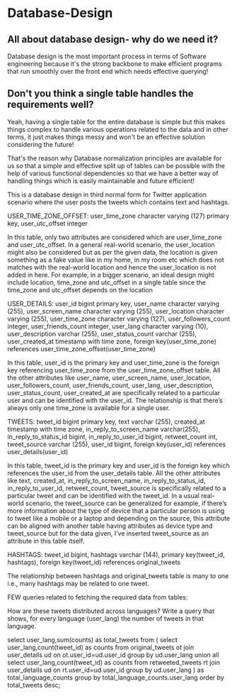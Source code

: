 # Database-Design

## All about database design- why do we need it?
Database design is the most important process in terms of Software engineering because it's the strong backbone to make efficient programs that run smoothly over the front end which needs effective querying!

## Don't you think a single table handles the requirements well?

Yeah, having a single table for the entire database is simple but this makes things complex to handle various operations related to the data and in other terms, it just makes things messy and won't be an effective solution considering the future!

That's the reason why Database normalization principles are available for us so that a simple and effective split up of tables can be possible with the help of various functional dependencies so that we have a better way of handling things which is easily maintainable and future efficient!



This is a database design in third normal form for Twitter application scenario where the user posts the tweets which contains text and hashtags.



USER_TIME_ZONE_OFFSET: 
user_time_zone character varying (127) primary key,
user_utc_offset integer

In this table, only two attributes are considered which are user_time_zone and user_utc_offset. In a general real-world scenario, the user_location might also be considered but as per the given data, the location is given something as a fake value like in my home, in my room etc which does not matches with the real-world location and hence the user_location is not added in here. For example, in a bigger scenario, an ideal design might include location, time_zone and utc_offset in a single table since the time_zone and utc_offset depends on the location

USER_DETAILS:
user_id bigint primary key,
user_name character varying (255),
user_screen_name character varying (255),
user_location character varying (255),
user_time_zone character varying (127),
user_followers_count integer,
user_friends_count integer,
user_lang character varying (10), 
user_description varchar (255),
user_status_count varchar (255), 
user_created_at timestamp with time zone,
foreign key(user_time_zone) references user_time_zone_offset(user_time_zone) 

In this table, user_id is the primary key and user_time_zone is the foreign key referencing user_time_zone from the user_time_zone_offset table. All the other attributes like user_name, user_screen_name, user_location, user_followers_count, user_friends_count, user_lang, user_description, user_status_count, user_created_at are specifically related to a particular user and can be identified with the user_id. The relationship is that there’s always only one time_zone is available for a single user.

TWEETS:
tweet_id bigint primary key,
text varchar (255),
created_at timestamp with time zone,
in_reply_to_screen_name varchar(255),
in_reply_to_status_id bigint,
in_reply_to_user_id bigint,
retweet_count int, 
tweet_source varchar (255),
user_id bigint,
foreign key(user_id) references user_details(user_id)

In this table, tweet_id is the primary key and user_id is the foreign key which references the user_id from the user_details table. All the other attributes like text, created_at, in_reply_to_screen_name, in_reply_to_status_id, in_reply_to_user_id, retweet_count, tweet_source is specifically related to a particular tweet and can be identified with the tweet_id. In a usual real-world scenario, the tweet_source can be generalized for example, if there’s more information about the type of device that a particular person is using to tweet like a mobile or a laptop and depending on the source, this attribute can be aligned with another table having attributes as device type and tweet_source but for the data given, I’ve inserted tweet_source as an attribute in this table itself.

HASHTAGS:
tweet_id bigint,
hashtags varchar (144),
primary key(tweet_id, hashtags),
foreign key(tweet_id) references original_tweets

The relationship between hashtags and original_tweets table is many to one i.e., many hashtags may be related to one tweet.

FEW queries related to fetching the required data from tables:

How are these tweets distributed across languages?
Write a query that shows, for every language (user_lang) the number of tweets in that language.

select user_lang,sum(counts) as total_tweets from (
select user_lang,count(tweet_id) as counts from original_tweets ot join 
user_details ud on ot.user_id=ud.user_id
group by ud.user_lang
union all
select user_lang,count(tweet_id) as counts from retweeted_tweets rt join 
user_details ud on rt.user_id=ud.user_id
group by ud.user_lang
) as total_language_counts
group by total_language_counts.user_lang
order by total_tweets desc;


